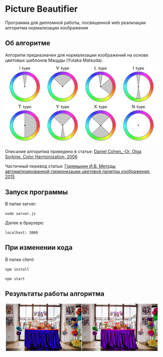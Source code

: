 # Picture Beautifier
Программа для дипломной работы, посвященной web реализации алгоритма нормализации изображения
## Об алгоритме
Алгоритм предназначен для нормализации изображений на основе цветовых шаблонов Мацуды (Yutaka Matsuda).
![Цветовые шаблоны Matsuda](https://github.com/AndreyKuleb/picture-beautifier/blob/master/results/Matsuda.JPG)

Описание алгоритма приведено в статье:
[Daniel Cohen_-Or. Olga Sorkine. Color Harmonization, 2006](https://igl.ethz.ch/projects/color-harmonization/harmonization.pdf)

Частичный перевод статьи:
[Горемыкин И.В. Методы автоматизированной  гармонизации цветовой палитры изображения, 2015](http://www.ubs2015.volsu.ru/programm/709/infotech/%D0%93%D0%BE%D1%80%D0%B5%D0%BC%D1%8B%D0%BA%D0%B8%D0%BD.pdf)

## Запуск программы
В папке server:

`node server.js`

Далее в браузере:

`localhost: 3000`
## При изменении кода
В папке client:

`npm install`

`npm start`

## Результаты работы алгоритма
![](https://github.com/AndreyKuleb/picture-beautifier/blob/master/results/small7.JPG)